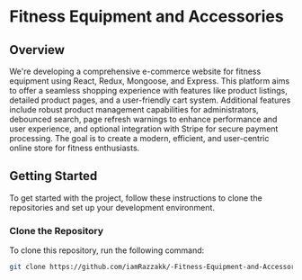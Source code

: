 # Fitness Equipment and Accessories

## Overview

We're developing a comprehensive e-commerce website for fitness equipment using React, Redux, Mongoose, and Express. This platform aims to offer a seamless shopping experience with features like product listings, detailed product pages, and a user-friendly cart system. Additional features include robust product management capabilities for administrators, debounced search, page refresh warnings to enhance performance and user experience, and optional integration with Stripe for secure payment processing. The goal is to create a modern, efficient, and user-centric online store for fitness enthusiasts.

## Getting Started

To get started with the project, follow these instructions to clone the repositories and set up your development environment.

### Clone the Repository

To clone this repository, run the following command:

```bash
git clone https://github.com/iamRazzakk/-Fitness-Equipment-and-Accessories-Client-side
```
